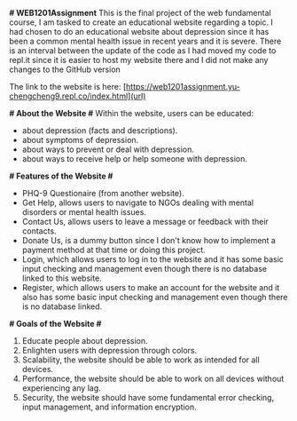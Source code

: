 **# WEB1201Assignment**
This is the final project of the web fundamental course, I am tasked to create an educational website regarding a topic. 
I had chosen to do an educational website about depression since it has been a common mental health issue in recent years and it is severe.
There is an interval between the update of the code as I had moved my code to repl.it since it is easier to host my website there and I did not make any changes to the GitHub version

The link to the website is here: [https://web1201assignment.yu-chengcheng9.repl.co/index.html](url)

**# About the Website #**
Within the website, users can be educated:
- about depression (facts and descriptions).
- about symptoms of depression.
- about ways to prevent or deal with depression.
- about ways to receive help or help someone with depression.

**# Features of the Website #**
- PHQ-9 Questionaire (from another website).
- Get Help, allows users to navigate to NGOs dealing with mental disorders or mental health issues.
- Contact Us, allows users to leave a message or feedback with their contacts.
- Donate Us, is a dummy button since I don't know how to implement a payment method at that time or doing this project.
- Login, which allows users to log in to the website and it has some basic input checking and management even though there is no database linked to this website.
- Register, which allows users to make an account for the website and it also has some basic input checking and management even though there is no database linked.

**# Goals of the Website #**
1. Educate people about depression.
2. Enlighten users with depression through colors.
3. Scalability, the website should be able to work as intended for all devices.
4. Performance, the website should be able to work on all devices without experiencing any lag.
5. Security, the website should have some fundamental error checking, input management, and information encryption.
